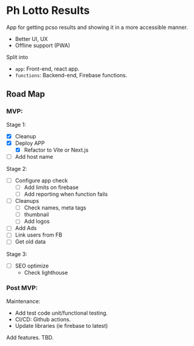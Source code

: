 # Ph Lotto Results

App for getting pcso results and showing it in a more accessible manner.

- Better UI, UX
- Offline support (PWA)

Split into

- `app`: Front-end, react app.
- `functions`: Backend-end, Firebase functions.

## Road Map

### MVP:

Stage 1:

- [x] Cleanup
- [x] Deploy APP
  - [x] Refactor to Vite or Next.js
- [ ] Add host name

Stage 2:

- [ ] Configure app check
  - [ ] Add limits on firebase
  - [ ] Add reporting when function fails
- [ ] Cleanups
  - [ ] Check names, meta tags
  - [ ] thumbnail
  - [ ] Add logos
- [ ] Add Ads
- [ ] Link users from FB
- [ ] Get old data

Stage 3:

- [ ] SEO optimize
  - Check lighthouse

### Post MVP:

Maintenance:

- Add test code unit/functional testing.
- CI/CD: Github actions.
- Update libraries (ie firebase to latest)

Add features. TBD.
